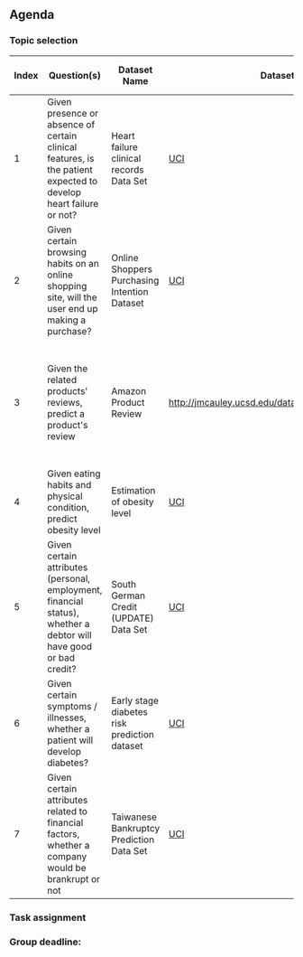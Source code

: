 ## Agenda
### Topic selection
Index|Question(s)|Dataset Name|Dataset Link|License|Number of Columns|Number of Rows|Member|Votes
-----|-----------|------------|------------|-------|-----------------|--------------|------|-----
1|Given presence or absence of certain clinical features, is the patient expected to develop heart failure or not? | Heart failure clinical records Data Set |[UCI](https://archive.ics.uci.edu/ml/datasets/Heart+failure+clinical+records)| ? Citation Needed | 13 | 299 | Yazan |
2|Given certain browsing habits on an online shopping site, will the user end up making a purchase?| Online Shoppers Purchasing Intention Dataset | [UCI](https://archive.ics.uci.edu/ml/datasets/Online+Shoppers+Purchasing+Intention+Dataset) | ? Citation Needed | 18 | 12330 | Yazan |
3|Given the related products' reviews, predict a product's review|Amazon Product Review|http://jmcauley.ucsd.edu/data/amazon/index_2014.html|Citation only|There are multiple subsets, the smallest ones with reviews have 9 columns|Books: 8.89M, Apparel: 278,666|Mai|
4|Given eating habits and physical condition, predict obesity level|Estimation of obesity level|[UCI](http://archive.ics.uci.edu/ml/datasets/Estimation+of+obesity+levels+based+on+eating+habits+and+physical+condition+)|Citation|17|2111|Mai
5|Given certain attributes (personal, employment, financial status), whether a debtor will have good or bad credit?|South German Credit (UPDATE) Data Set|[UCI](https://archive.ics.uci.edu/ml/datasets/South+German+Credit+%28UPDATE%29)|Citation Needed|21|1000|Vu|
6|Given certain symptoms / illnesses, whether a patient will develop diabetes?|Early stage diabetes risk prediction dataset|[UCI](https://archive.ics.uci.edu/ml/datasets/Early+stage+diabetes+risk+prediction+dataset.)|Citation Needed|17|500|Vu|
7|Given certain attributes related to financial factors, whether a company would be brankrupt or not | Taiwanese Bankruptcy Prediction Data Set |[UCI](https://archive.ics.uci.edu/ml/datasets/Taiwanese+Bankruptcy+Prediction)| Citation Needed | 96 | 6819 | Jingjing |
### Task assignment
### Group deadline:
